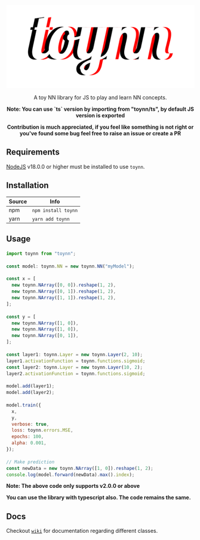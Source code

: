 <p align="center">
  <img src="./logo.svg" alt="toynn">
</p>
<p align="center">A toy NN library for JS to play and learn NN concepts.</p>
<p align="center">
  <b>Note: You can use `ts` version by importing from "toynn/ts", by default JS version is exported</b>
</p>
<p align="center">
  <b>Contribution is much appreciated, if you feel like something is not right or you've found some bug feel free to raise an issue or create a PR</b>
</p>

## Requirements

[NodeJS](https://nodejs.org/) v18.0.0 or higher must be installed to use `toynn`.

## Installation

| **Source** | **Info**            |
| ---------- | ------------------- |
| npm        | `npm install toynn` |
| yarn       | `yarn add toynn`    |

## Usage

```js
import toynn from "toynn";

const model: toynn.NN = new toynn.NN("myModel");

const x = [
  new toynn.NArray([0, 0]).reshape(1, 2),
  new toynn.NArray([0, 1]).reshape(1, 2),
  new toynn.NArray([1, 1]).reshape(1, 2),
];

const y = [
  new toynn.NArray([1, 0]),
  new toynn.NArray([1, 0]),
  new toynn.NArray([0, 1]),
];

const layer1: toynn.Layer = new toynn.Layer(2, 10);
layer1.activationFunction = toynn.functions.sigmoid;
const layer2: toynn.Layer = new toynn.Layer(10, 2);
layer2.activationFunction = toynn.functions.sigmoid;

model.add(layer1);
model.add(layer2);

model.train({
  x,
  y,
  verbose: true,
  loss: toynn.errors.MSE,
  epochs: 100,
  alpha: 0.001,
});

// Make prediction
const newData = new toynn.NArray([1, 0]).reshape(1, 2);
console.log(model.forward(newData).max().index);
```

**Note: The above code only supports v2.0.0 or above**

**You can use the library with typescript also. The code remains the same.**

## Docs

Checkout [`wiki`](https://github.com/pratyushtiwary/toynn/wiki) for documentation regarding different classes.
